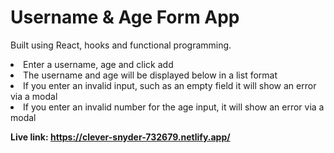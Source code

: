 # Username & Age Form App

Built using React, hooks and functional programming.

 <li>Enter a username, age and click add
   <li>The username and age will be displayed below in a list format
   <li>If you enter an invalid input, such as an empty field it will show an error via a modal
   <li>If you enter an invalid number for the age input, it will show an error via a modal
 
 
<b>Live link: https://clever-snyder-732679.netlify.app/<b/>
